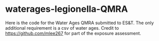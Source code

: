 # waterages-legionella-QMRA

Here is the code for the Water Ages QMRA submitted to ES&T. The only additional requirement is a csv of water ages. 
Credit to https://github.com/mlee267 for part of the exposure assessment.
